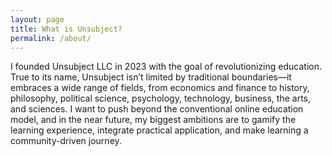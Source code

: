 ```yaml
---
layout: page
title: What is Unsubject?
permalink: /about/
---
```


I founded Unsubject LLC in 2023 with the goal of revolutionizing education. True to its name, Unsubject isn’t limited by traditional boundaries—it embraces a wide range of fields, from economics and finance to history, philosophy, political science, psychology, technology, business, the arts, and sciences. I want to push beyond the conventional online education model, and in the near future, my biggest ambitions are to gamify the learning experience, integrate practical application, and make learning a community-driven journey.
